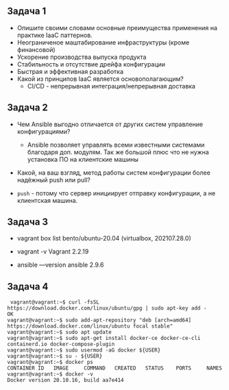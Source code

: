## Задача 1
- Опишите своими словами основные преимущества применения на практике IaaC паттернов.  
 - Неограниченое маштабирование инфраструктуры (кроме финансовой)
 - Ускорение производства выпуска продукта
 - Стабильность и отсутствие дрейфа конфигурации 
 - Быстрая и эффективная разработка
- Какой из принципов IaaC является основополагающим?  
    - CI/CD - непрерывная интеграция/непрерывная доставка


## Задача 2
- Чем Ansible выгодно отличается от других систем управление конфигурациями?
  - Ansible позволяет управлять всеми известными системами благодаря доп. модулям. Так же большой плюс что не нужна установка ПО на клиентские машины

- Какой, на ваш взгляд, метод работы систем конфигурации более надёжный push или pull?
 - `push` - потому что сервер инициирует отправку конфигурации, а не клиентская машина.


## Задача 3
- vagrant box list
bento/ubuntu-20.04 (virtualbox, 202107.28.0)

-  vagrant -v
Vagrant 2.2.19 

- ansible —version 
 ansible 2.9.6



## Задача 4

```
 vagrant@vagrant:~$ curl -fsSL https://download.docker.com/linux/ubuntu/gpg | sudo apt-key add -
OK
vagrant@vagrant:~$ sudo add-apt-repository "deb [arch=amd64] https://download.docker.com/linux/ubuntu focal stable"
vagrant@vagrant:~$ sudo apt update
vagrant@vagrant:~$ sudo apt-get install docker-ce docker-ce-cli containerd.io docker-compose-plugin
vagrant@vagrant:~$ sudo usermod -aG docker ${USER}
vagrant@vagrant:~$ su - ${USER}
vagrant@vagrant:~$ docker ps
CONTAINER ID   IMAGE     COMMAND   CREATED   STATUS    PORTS     NAMES
vagrant@vagrant:~$ docker -v
Docker version 20.10.16, build aa7e414
```
